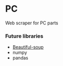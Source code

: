 # PC
Web scraper for PC parts

### Future libraries
* [Beautiful-soup](https://beautiful-soup-4.readthedocs.io/en/latest/#tag)
* numpy
* pandas
